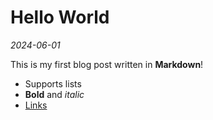 # Hello World
_2024-06-01_

This is my first blog post written in **Markdown**!

- Supports lists
- **Bold** and _italic_
- [Links](https://example.com)
